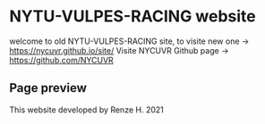# NYTU-VULPES-RACING website

welcome to old NYTU-VULPES-RACING site, to visite new one → https://nycuvr.github.io/site/
Visite NYCUVR Github page → https://github.com/NYCUVR

## Page preview


This website developed by Renze H. 2021
